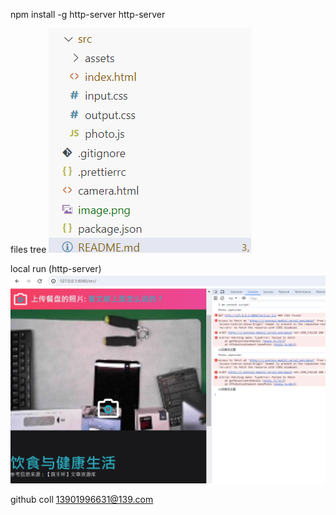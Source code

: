 npm install -g http-server
http-server

files tree
![alt text](image-1.png)

local run (http-server)
![alt text](image.png)

github coll
13901996631@139.com